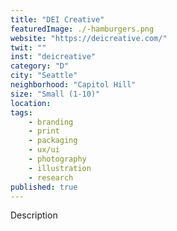 ```yaml
---
title: "DEI Creative"
featuredImage: ./-hamburgers.png
website: "https://deicreative.com/"
twit: ""
inst: "deicreative"
category: "D"
city: "Seattle"
neighborhood: "Capitol Hill"
size: "Small (1-10)"
location:
tags:
    - branding
    - print
    - packaging
    - ux/ui
    - photography
    - illustration
    - research
published: true
---
```


Description
